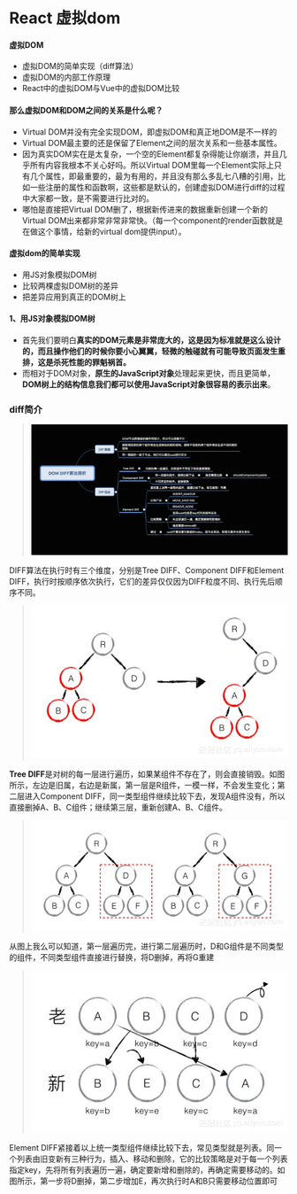 # React 虚拟dom
#### 虚拟DOM
- 虚拟DOM的简单实现（diff算法）
- 虚拟DOM的内部工作原理
- React中的虚拟DOM与Vue中的虚拟DOM比较
#### 那么虚拟DOM和DOM之间的关系是什么呢？ 
- Virtual DOM并没有完全实现DOM，即虚拟DOM和真正地DOM是不一样的
- Virtual DOM最主要的还是保留了Element之间的层次关系和一些基本属性。
- 因为真实DOM实在是太复杂，一个空的Element都复杂得能让你崩溃，并且几乎所有内容我根本不关心好吗。所以Virtual DOM里每一个Element实际上只有几个属性，即最重要的，最为有用的，并且没有那么多乱七八糟的引用，比如一些注册的属性和函数啊，这些都是默认的，创建虚拟DOM进行diff的过程中大家都一致，是不需要进行比对的。
- 哪怕是直接把Virtual DOM删了，根据新传进来的数据重新创建一个新的Virtual DOM出来都非常非常非常快。（每一个component的render函数就是在做这个事情，给新的virtual dom提供input）。
#### 虚拟dom的简单实现
- 用JS对象模拟DOM树
- 比较两棵虚拟DOM树的差异
- 把差异应用到真正的DOM树上
#### 1、用JS对象模拟DOM树
- 首先我们要明白**真实的DOM元素是非常庞大的，这是因为标准就是这么设计的，而且操作他们的时候你要小心翼翼，轻微的触碰就有可能导致页面发生重排，这是杀死性能的罪魁祸首。**
- 而相对于DOM对象，**原生的JavaScript对象**处理起来更快，而且更简单，**DOM树上的结构信息我们都可以使用JavaScript对象很容易的表示出来**。
### diff简介
> ![Alt text](../../.vuepress/public/img/diff.png)

DIFF算法在执行时有三个维度，分别是Tree DIFF、Component DIFF和Element DIFF，执行时按顺序依次执行，它们的差异仅仅因为DIFF粒度不同、执行先后顺序不同。 
> ![Alt text](../../.vuepress/public/img/tree.png)

**Tree DIFF**是对树的每一层进行遍历，如果某组件不存在了，则会直接销毁。如图所示，左边是旧属，右边是新属，第一层是R组件，一模一样，不会发生变化；第二层进入Component DIFF，同一类型组件继续比较下去，发现A组件没有，所以直接删掉A、B、C组件；继续第三层，重新创建A、B、C组件。
> ![Alt text](../../.vuepress/public/img/treediff.png)

从图上我么可以知道，第一层遍历完，进行第二层遍历时，D和G组件是不同类型的组件，不同类型组件直接进行替换，将D删掉，再将G重建
> ![Alt text](../../.vuepress/public/img/list.png)

Element DIFF紧接着以上统一类型组件继续比较下去，常见类型就是列表。同一个列表由旧变新有三种行为，插入、移动和删除，它的比较策略是对于每一个列表指定key，先将所有列表遍历一遍，确定要新增和删除的，再确定需要移动的。如图所示，第一步将D删掉，第二步增加E，再次执行时A和B只需要移动位置即可